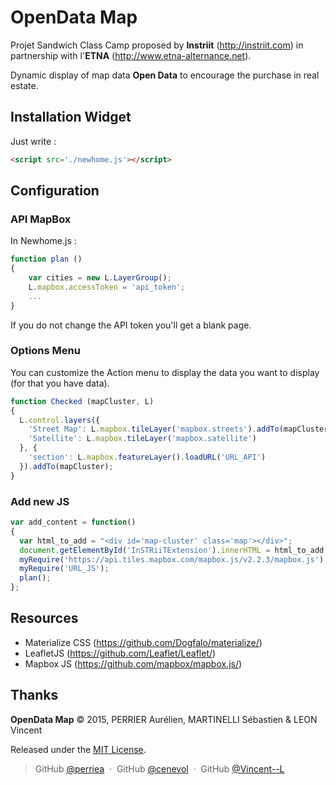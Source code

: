 OpenData Map
============

Projet Sandwich Class Camp proposed by **Instriit** (http://instriit.com) in partnership with l'**ETNA** (http://www.etna-alternance.net).

Dynamic display of map data **Open Data** to encourage the purchase in real estate.


Installation Widget
-------------------

Just write :
```html
<script src='./newhome.js'></script>
```


Configuration
------------

### API MapBox

In Newhome.js :
~~~ js
function plan ()
{
	var cities = new L.LayerGroup();
  	L.mapbox.accessToken = 'api_token';
  	...
}
~~~
If you do not change the API token you'll get a blank page.


### Options Menu

You can customize the Action menu to display the data you want to display (for that you have data).
~~~ js
function Checked (mapCluster, L) 
{
  L.control.layers({
    'Street Map': L.mapbox.tileLayer('mapbox.streets').addTo(mapCluster),
    'Satellite': L.mapbox.tileLayer('mapbox.satellite')
  }, {
    'section': L.mapbox.featureLayer().loadURL('URL_API')
  }).addTo(mapCluster);
}
~~~


### Add new JS

~~~ js
var add_content = function()
{
  var html_to_add = "<div id='map-cluster' class='map'></div>";
  document.getElementById('InSTRiiTExtension').innerHTML = html_to_add;
  myRequire('https://api.tiles.mapbox.com/mapbox.js/v2.2.3/mapbox.js');
  myRequire('URL_JS');
  plan();
};
~~~


Resources
---------

- Materialize CSS (https://github.com/Dogfalo/materialize/)
- LeafletJS (https://github.com/Leaflet/Leaflet/)
- Mapbox JS (https://github.com/mapbox/mapbox.js/)


Thanks
------

**OpenData Map** © 2015, PERRIER Aurélien, MARTINELLI Sébastien & LEON Vincent 

Released under the [MIT License].

[MIT License]: http://mit-license.org/

> GitHub [@perriea](https://github.com/perriea) &nbsp;&middot;&nbsp;
> GitHub [@cenevol](https://github.com/cenevol) &nbsp;&middot;&nbsp;
> GitHub [@Vincent--L](https://github.com/Vincent--L)
